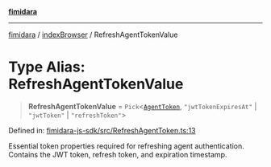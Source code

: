[**fimidara**](../../README.md)

***

[fimidara](../../modules.md) / [indexBrowser](../README.md) / RefreshAgentTokenValue

# Type Alias: RefreshAgentTokenValue

> **RefreshAgentTokenValue** = `Pick`\<[`AgentToken`](AgentToken.md), `"jwtTokenExpiresAt"` \| `"jwtToken"` \| `"refreshToken"`\>

Defined in: [fimidara-js-sdk/src/RefreshAgentToken.ts:13](https://github.com/softkave/fimidara/blob/feac071900ab8644442d355e5cb5db9df2f34600/fimidara-js-sdk/src/RefreshAgentToken.ts#L13)

Essential token properties required for refreshing agent authentication.
Contains the JWT token, refresh token, and expiration timestamp.
